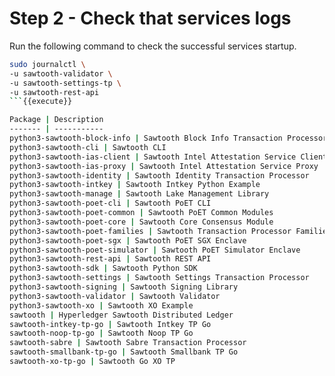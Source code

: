 # Step 2 - Check that services logs

Run the following command to check the successful services startup.

```bash
sudo journalctl \
-u sawtooth-validator \
-u sawtooth-settings-tp \
-u sawtooth-rest-api 
```{{execute}}

Package | Description
------- | -----------
python3-sawtooth-block-info | Sawtooth Block Info Transaction Processor
python3-sawtooth-cli | Sawtooth CLI
python3-sawtooth-ias-client | Sawtooth Intel Attestation Service Client
python3-sawtooth-ias-proxy | Sawtooth Intel Attestation Service Proxy
python3-sawtooth-identity | Sawtooth Identity Transaction Processor
python3-sawtooth-intkey | Sawtooth Intkey Python Example
python3-sawtooth-manage | Sawtooth Lake Management Library
python3-sawtooth-poet-cli | Sawtooth PoET CLI
python3-sawtooth-poet-common | Sawtooth PoET Common Modules
python3-sawtooth-poet-core | Sawtooth Core Consensus Module
python3-sawtooth-poet-families | Sawtooth Transaction Processor Families
python3-sawtooth-poet-sgx | Sawtooth PoET SGX Enclave
python3-sawtooth-poet-simulator | Sawtooth PoET Simulator Enclave
python3-sawtooth-rest-api | Sawtooth REST API
python3-sawtooth-sdk | Sawtooth Python SDK
python3-sawtooth-settings | Sawtooth Settings Transaction Processor
python3-sawtooth-signing | Sawtooth Signing Library
python3-sawtooth-validator | Sawtooth Validator
python3-sawtooth-xo | Sawtooth XO Example
sawtooth | Hyperledger Sawtooth Distributed Ledger
sawtooth-intkey-tp-go | Sawtooth Intkey TP Go
sawtooth-noop-tp-go | Sawtooth Noop TP Go
sawtooth-sabre | Sawtooth Sabre Transaction Processor
sawtooth-smallbank-tp-go | Sawtooth Smallbank TP Go
sawtooth-xo-tp-go | Sawtooth Go XO TP